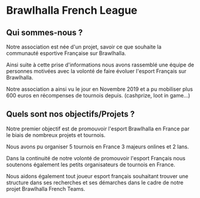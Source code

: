 # Brawlhalla French League

## Qui sommes-nous ?

Notre association est née d'un projet, savoir ce que souhaite la communauté esportive Française sur Brawlhalla.

Ainsi suite à cette prise d'informations nous avons rassemblé une équipe de personnes motivées avec la volonté de faire évoluer l'esport Français sur Brawlhalla.

Notre association a ainsi vu le jour en Novembre 2019 et a pu mobiliser plus 600 euros en récompenses de tournois depuis. (cashprize, loot in game...)

## Quels sont nos objectifs/Projets ?

Notre premier objectif est de promouvoir l'esport Brawlhalla en France par le biais de nombreux projets et tournois.

Nous avons pu organiser 5 tournois en France 3 majeurs onlines et 2 lans.

Dans la continuité de notre volonté de promouvoir l'esport Français nous soutenons également les petits organisateurs de tournois en France.

Nous aidons également tout joueur esport français souhaitant trouver une structure dans ses recherches et ses démarches dans le cadre de notre projet Brawlhalla French Teams.
